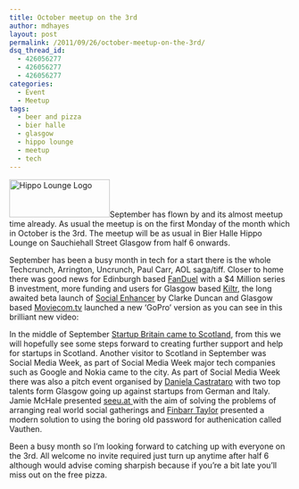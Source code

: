 ```yaml
---
title: October meetup on the 3rd
author: mdhayes
layout: post
permalink: /2011/09/26/october-meetup-on-the-3rd/
dsq_thread_id:
  - 426056277
  - 426056277
  - 426056277
categories:
  - Event
  - Meetup
tags:
  - beer and pizza
  - bier halle
  - glasgow
  - hippo lounge
  - meetup
  - tech
---
```

[<img class="alignright size-full wp-image-161" title="The Hippo Lounge" src="http://rookieoven.com/wp-content/uploads/2011/07/The-Hippo-Lounge.jpeg" alt="Hippo Lounge Logo" width="180" height="68" />][1]September has flown by and its almost meetup time already. As usual the meetup is on the first Monday of the month which in October is the 3rd. The meetup will be as usual in Bier Halle Hippo Lounge on Sauchiehall Street Glasgow from half 6 onwards.

September has been a busy month in tech for a start there is the whole Techcrunch, Arrington, Uncrunch, Paul Carr, AOL saga/tiff. Closer to home there was good news for Edinburgh based [FanDuel][2] with a $4 Million series B investment, more funding and users for Glasgow based [Kiltr][3], the long awaited beta launch of [Social Enhancer][4] by Clarke Duncan and Glasgow based [Moviecom.tv][5] launched a new &#8216;GoPro&#8217; version as you can see in this brilliant new video:

<p style="text-align: center;">
</p>

In the middle of September [Startup Britain came to Scotland][6], from this we will hopefully see some steps forward to creating further support and help for startups in Scotland. Another visitor to Scotland in September was Social Media Week, as part of Social Media Week major tech companies such as Google and Nokia came to the city. As part of Social Media Week there was also a pitch event organised by [Daniela Castrataro][7] with two top talents form Glasgow going up against startups from German and Italy. Jamie McHale presented [seeu.at ][8]with the aim of solving the problems of arranging real world social gatherings and [Finbarr Taylor][9] presented a modern solution to using the boring old password for authenication called Vauthen.

Been a busy month so I&#8217;m looking forward to catching up with everyone on the 3rd. All welcome no invite required just turn up anytime after half 6 although would advise coming sharpish because if you&#8217;re a bit late you&#8217;ll miss out on the free pizza.

 [1]: http://rookieoven.com/wp-content/uploads/2011/07/The-Hippo-Lounge.jpeg
 [2]: http://eu.techcrunch.com/2011/09/07/daily-fantasy-sports-fanduel-closes-4-million-series-b-investment/ "FanDuel funding"
 [3]: http://www.heraldscotland.com/business/corporate-sme/networking-site-hits-10-000-users-1.1122129 "kiltr funding news"
 [4]: http://www.socialenhancer.com/ "Social Enhancer"
 [5]: http://Moviecom.tv "moviecom.tv homepage"
 [6]: http://rookieoven.com/2011/09/15/sunny-day-in-edinburgh/ "Sunny Day in Edinburgh"
 [7]: http://twitter.com/danielaCast "Daniela Twitter"
 [8]: http://seeu.at "see u at"
 [9]: http://finbarrtaylor.com "finbarr homepage"